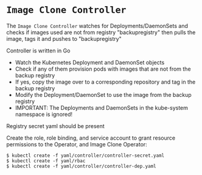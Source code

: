 # `Image Clone Controller`

The `Image Clone Controller` watches for Deployments/DaemonSets and checks if images used are not from
registry "backupregistry" then pulls the image, tags it and pushes to "backupregistry"

Controller is written in Go

* Watch the Kubernetes Deployment and DaemonSet objects
* Check if any of them provision pods with images that are not from the backup
registry
* If yes, copy the image over to a corresponding repository and tag in the backup
registry
* Modify the Deployment/DaemonSet to use the image from the backup registry
* IMPORTANT: The Deployments and DaemonSets in the kube-system namespace
is ignored!


Registry secret yaml should be present

Create the role, role binding, and service account to grant resource permissions to the Operator, and Image Clone Operator:
```
$ kubectl create -f yaml/controller/controller-secret.yaml
$ kubectl create -f yaml/rbac
$ kubectl create -f yaml/controller/controller-dep.yaml
```